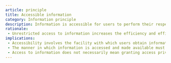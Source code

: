 ```yaml
---
article: principle
title: Accessible information
category: Information principle
description: Information is accessible for users to perform their respective duties.
rationale: 
 - Unrestricted access to information increases the efficiency and efficacy of the decision-making process, low response turnaround time for information requests and service deliveries. Employee time is saved and the consistency of information is enhanced.
implications:
 - Accessibility involves the facility with which users obtain information.
 - The manner in which information is accessed and made available must be sufficiently flexible to satisfy a wide array of corporate users and their respective access methods.
 - Access to information does not necessarily mean granting access privileges to users to modify or disclose it. This requires an educational process and changing the company's culture.
---
```

